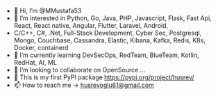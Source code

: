 - 👋 Hi, I’m @MMustafa53
- 👀 I’m interested in Python, Go, Java, PHP, Javascript, Flask, Fast Api, React, React native, Angular, Flutter, Laravel, Android,
-  C/C++, C#, .Net, Full-Stack Development, Cyber Sec, Postgresql, Mongo, Couchbase, Cassandra, Elastic, Kibana, Kafka, Redis, K8s, Docker, containerd
- 🌱 I’m currently learning DevSecOps, RedTeam, BlueTeam, Kotlin, RedHat, AI, ML
- 💞️ I’m looking to collaborate on OpenSource ...
- 🐍 This is my first PyPI package https://pypi.org/project/husrev/
- 📫 How to reach me -> husrevoglu61@gmail.com

<!---
MMustafa53/MMustafa53 is a ✨ special ✨ repository because its `README.md` (this file) appears on your GitHub profile.
You can click the Preview link to take a look at your changes.
--->
